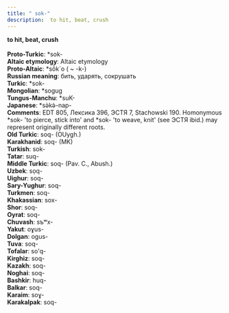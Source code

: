 ```yaml
---
title: " sok-"
description:  to hit, beat, crush
---
```

<p data-pagefind-weight="0.5">
<strong> to hit, beat, crush</strong><br><br>
<strong>Proto-Turkic</strong>:  *sok-<br>
<strong>Altaic etymology</strong>:  Altaic etymology<br>
<strong> Proto-Altaic</strong>:  *sŏ̀k`o ( ~ -k-)<br>
<strong>Russian meaning</strong>:  бить, ударять, сокрушать<br>
<strong>Turkic</strong>:  *sok-<br>
<strong>Mongolian</strong>:  *sogug<br>
<strong>Tungus-Manchu</strong>:  *suK-<br>
<strong>Japanese</strong>:  *sǝ̀kǝ̀-nap-<br>
<strong>Comments</strong>:  EDT 805, Лексика 396, ЭСТЯ 7, Stachowski 190. Homonymous *sok- 'to pierce, stick into' and *sok- 'to weave, knit' (see ЭСТЯ ibid.) may represent originally different roots.<br>
<strong>Old Turkic</strong>:  soq- (OUygh.)<br>
<strong>Karakhanid</strong>:  soq- (MK)<br>
<strong>Turkish</strong>:  sok-<br>
<strong>Tatar</strong>:  suq-<br>
<strong>Middle Turkic</strong>:  soq- (Pav. C., Abush.)<br>
<strong>Uzbek</strong>:  sọq-<br>
<strong>Uighur</strong>:  soq-<br>
<strong>Sary-Yughur</strong>:  soq-<br>
<strong>Turkmen</strong>:  soq-<br>
<strong>Khakassian</strong>:  sox-<br>
<strong>Shor</strong>:  soq-<br>
<strong>Oyrat</strong>:  soq-<br>
<strong>Chuvash</strong>:  sъʷx-<br>
<strong>Yakut</strong>:  oɣus-<br>
<strong>Dolgan</strong>:  ogus-<br>
<strong>Tuva</strong>:  soq-<br>
<strong>Tofalar</strong>:  so'q-<br>
<strong>Kirghiz</strong>:  soq-<br>
<strong>Kazakh</strong>:  soq-<br>
<strong>Noghai</strong>:  soq-<br>
<strong>Bashkir</strong>:  huq-<br>
<strong>Balkar</strong>:  soq-<br>
<strong>Karaim</strong>:  soɣ-<br>
<strong>Karakalpak</strong>:  soq-<br>

</p>
